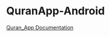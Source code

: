 # QuranApp-Android
[Quran_App Documentation](https://github.com/heba919/QuranApp-Android/blob/main/Quran%20AppDocumentation.pdf)
